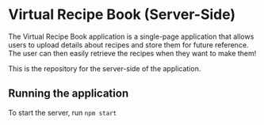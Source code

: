 # Virtual Recipe Book (Server-Side)
The Virtual Recipe Book application is a single-page application that allows users to upload details about recipes and store them for future reference. The user can then easily retrieve the recipes when they want to make them!

This is the repository for the server-side of the application.

## Running the application
To start the server, run `npm start`